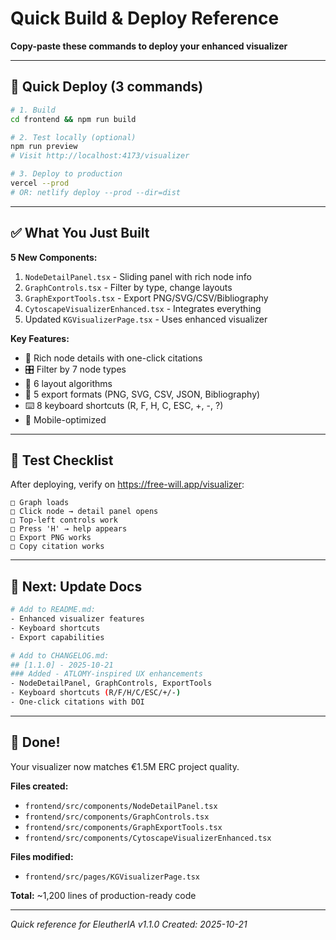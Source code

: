 # Quick Build & Deploy Reference

**Copy-paste these commands to deploy your enhanced visualizer**

---

## 🚀 Quick Deploy (3 commands)

```bash
# 1. Build
cd frontend && npm run build

# 2. Test locally (optional)
npm run preview
# Visit http://localhost:4173/visualizer

# 3. Deploy to production
vercel --prod
# OR: netlify deploy --prod --dir=dist
```

---

## ✅ What You Just Built

**5 New Components:**
1. `NodeDetailPanel.tsx` - Sliding panel with rich node info
2. `GraphControls.tsx` - Filter by type, change layouts
3. `GraphExportTools.tsx` - Export PNG/SVG/CSV/Bibliography
4. `CytoscapeVisualizerEnhanced.tsx` - Integrates everything
5. Updated `KGVisualizerPage.tsx` - Uses enhanced visualizer

**Key Features:**
- 📖 Rich node details with one-click citations
- 🎛️ Filter by 7 node types
- 🎨 6 layout algorithms
- 💾 5 export formats (PNG, SVG, CSV, JSON, Bibliography)
- ⌨️ 8 keyboard shortcuts (R, F, H, C, ESC, +, -, ?)
- 📱 Mobile-optimized

---

## 🧪 Test Checklist

After deploying, verify on https://free-will.app/visualizer:

```
□ Graph loads
□ Click node → detail panel opens
□ Top-left controls work
□ Press 'H' → help appears
□ Export PNG works
□ Copy citation works
```

---

## 📝 Next: Update Docs

```bash
# Add to README.md:
- Enhanced visualizer features
- Keyboard shortcuts
- Export capabilities

# Add to CHANGELOG.md:
## [1.1.0] - 2025-10-21
### Added - ATLOMY-inspired UX enhancements
- NodeDetailPanel, GraphControls, ExportTools
- Keyboard shortcuts (R/F/H/C/ESC/+/-)
- One-click citations with DOI
```

---

## 🎉 Done!

Your visualizer now matches €1.5M ERC project quality.

**Files created:**
- `frontend/src/components/NodeDetailPanel.tsx`
- `frontend/src/components/GraphControls.tsx`
- `frontend/src/components/GraphExportTools.tsx`
- `frontend/src/components/CytoscapeVisualizerEnhanced.tsx`

**Files modified:**
- `frontend/src/pages/KGVisualizerPage.tsx`

**Total:** ~1,200 lines of production-ready code

---

*Quick reference for EleutherIA v1.1.0*
*Created: 2025-10-21*
